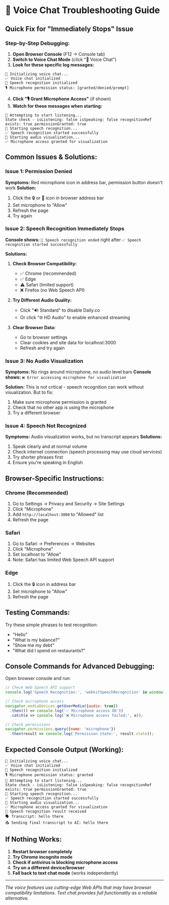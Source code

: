 # 🔧 Voice Chat Troubleshooting Guide

## Quick Fix for "Immediately Stops" Issue

### Step-by-Step Debugging:

1. **Open Browser Console** (F12 → Console tab)
2. **Switch to Voice Chat Mode** (click "🎤 Voice Chat")
3. **Look for these specific log messages:**

```
🎤 Initializing voice chat...
✅ Voice chat initialized
🎤 Speech recognition initialized
🎙️ Microphone permission status: [granted/denied/prompt]
```

4. **Click "🎙️ Grant Microphone Access"** (if shown)
5. **Watch for these messages when starting:**

```
🎯 Attempting to start listening...
State check - isListening: false isSpeaking: false recognitionRef exists: true permissionGranted: true
🎤 Starting speech recognition...
✅ Speech recognition started successfully
🎵 Starting audio visualization...
✅ Microphone access granted for visualization
```

## Common Issues & Solutions:

### Issue 1: Permission Denied
**Symptoms:** Red microphone icon in address bar, permission button doesn't work
**Solution:**
1. Click the 🔒 or 🎤 icon in browser address bar
2. Set microphone to "Allow"
3. Refresh the page
4. Try again

### Issue 2: Speech Recognition Immediately Stops
**Console shows:** `🛑 Speech recognition ended` right after `✅ Speech recognition started successfully`

**Solutions:**
1. **Check Browser Compatibility:**
   - ✅ Chrome (recommended)
   - ✅ Edge
   - ⚠️ Safari (limited support)
   - ❌ Firefox (no Web Speech API)

2. **Try Different Audio Quality:**
   - Click "🔊 Standard" to disable Daily.co
   - Or click "🌐 HD Audio" to enable enhanced streaming

3. **Clear Browser Data:**
   - Go to browser settings
   - Clear cookies and site data for localhost:3000
   - Refresh and try again

### Issue 3: No Audio Visualization
**Symptoms:** No rings around microphone, no audio level bars
**Console shows:** `❌ Error accessing microphone for visualization`

**Solution:** This is not critical - speech recognition can work without visualization. But to fix:
1. Make sure microphone permission is granted
2. Check that no other app is using the microphone
3. Try a different browser

### Issue 4: Speech Not Recognized
**Symptoms:** Audio visualization works, but no transcript appears
**Solutions:**
1. Speak clearly and at normal volume
2. Check internet connection (speech processing may use cloud services)
3. Try shorter phrases first
4. Ensure you're speaking in English

## Browser-Specific Instructions:

### Chrome (Recommended)
1. Go to Settings → Privacy and Security → Site Settings
2. Click "Microphone"
3. Add `http://localhost:3000` to "Allowed" list
4. Refresh the page

### Safari
1. Go to Safari → Preferences → Websites
2. Click "Microphone" 
3. Set localhost to "Allow"
4. Note: Safari has limited Web Speech API support

### Edge
1. Click the 🔒 icon in address bar
2. Set microphone to "Allow"
3. Refresh the page

## Testing Commands:

Try these simple phrases to test recognition:
- "Hello"
- "What is my balance?"
- "Show me my debt"
- "What did I spend on restaurants?"

## Console Commands for Advanced Debugging:

Open browser console and run:

```javascript
// Check Web Speech API support
console.log('Speech Recognition:', 'webkitSpeechRecognition' in window || 'SpeechRecognition' in window);

// Check microphone access
navigator.mediaDevices.getUserMedia({audio: true})
  .then(() => console.log('✅ Microphone access OK'))
  .catch(e => console.log('❌ Microphone access failed:', e));

// Check permissions
navigator.permissions.query({name: 'microphone'})
  .then(result => console.log('Permission state:', result.state));
```

## Expected Console Output (Working):

```
🎤 Initializing voice chat...
✅ Voice chat initialized
🎤 Speech recognition initialized
🎙️ Microphone permission status: granted
🎯 Attempting to start listening...
State check - isListening: false isSpeaking: false recognitionRef exists: true permissionGranted: true
🎤 Starting speech recognition...
✅ Speech recognition started successfully
🎵 Starting audio visualization...
✅ Microphone access granted for visualization
📝 Speech recognition result received
🗣️ Transcript: hello there
📤 Sending final transcript to AI: hello there
```

## If Nothing Works:

1. **Restart browser completely**
2. **Try Chrome incognito mode**
3. **Check if antivirus is blocking microphone access**
4. **Try on a different device/browser**
5. **Fall back to text chat mode** (works independently)

---

*The voice features use cutting-edge Web APIs that may have browser compatibility limitations. Text chat provides full functionality as a reliable alternative.*